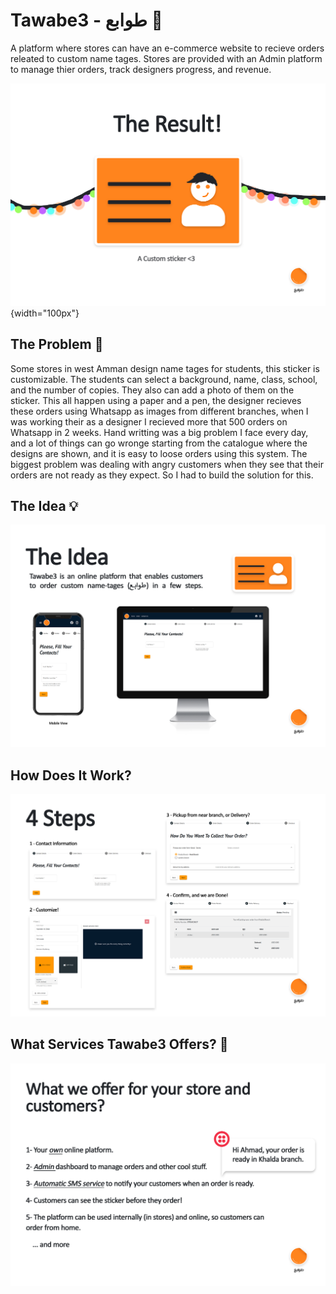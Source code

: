 # Tawabe3 - طوابع :art:
A platform where stores can have an e-commerce website to recieve orders releated to custom name tages. Stores are provided with an Admin platform to manage thier orders, track designers progress, and revenue.

![sticker](https://github.com/mahdyhamad/Tawabe3-overview/blob/main/4.jpg){width="100px"}

## The Problem :triangular_flag_on_post:

Some stores in west Amman design name tages for students, this sticker is customizable. The students can select a background, name, class, school, and the number of copies. They also can add a photo of them on the sticker. This all happen using a paper and a pen, the designer recieves these orders using Whatsapp as images from different branches, when I was working their as a designer I recieved more that 500 orders on Whatsapp in 2 weeks. Hand writting was a big problem I face every day, and a lot of things can go wronge starting from the catalogue where the designs are shown, and it is easy to loose orders using this system. The biggest problem was dealing with angry customers when they see that their orders are not ready as they expect. So I had to build the solution for this.

## The Idea :bulb:

![The Idea](https://github.com/mahdyhamad/Tawabe3-overview/blob/main/2.jpg)

## How Does It Work?
![Steps](https://github.com/mahdyhamad/Tawabe3-overview/blob/main/3.jpg)

## What Services Tawabe3 Offers? :gem:
![Services](https://github.com/mahdyhamad/Tawabe3-overview/blob/main/5.jpg)
